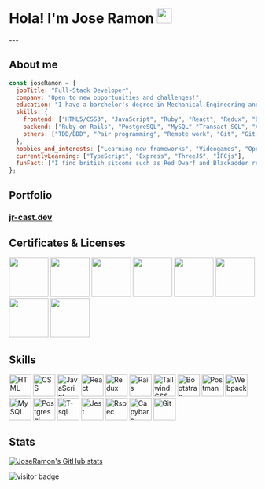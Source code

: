<h1> Hola! I'm Jose Ramon <img src="./images/hi.gif" style="width: 30px"/> </h1>
---

## About me
```javascript
const joseRamon = {
  jobTitle: "Full-Stack Developer",
  company: "Open to new opportunities and challenges!",
  education: "I have a barchelor's degree in Mechanical Engineering and a master in Design, Education and Tech",
  skills: {
    frontend: ["HTML5/CSS3", "JavaScript", "Ruby", "React", "Redux", "Bootstrap", "TailwindCSS"],
    backend: ["Ruby on Rails", "PostgreSQL", "MySQL" "Transact-SQL", "API development and documentation"],
    others: ["TDD/BDD", "Pair programming", "Remote work", "Git", "Git-flow", "Agile/extreme programming"]
  },
  hobbies_and_interests: ["Learning new frameworks", "Videogames", "Open-source", "Traveling", "Guitar"],
  currentlyLearning: ["TypeScript", "Express", "ThreeJS", "IFCjs"],
  funFact: ["I find british sitcoms such as Red Dwarf and Blackadder really funny!"]
};
```
<h2 align="left">Portfolio</h2>
<h3><a href="https://jr-cast.dev/">jr-cast.dev</a></h3>

## Certificates & Licenses
<a href="https://courses.edx.org/certificates/7c79b94631864317ac547637f10d26df" target="blank"><img src="https://upload.wikimedia.org/wikipedia/en/thumb/b/b7/Stanford_University_seal_2003.svg/1200px-Stanford_University_seal_2003.svg.png" width="80"></a>
<a href="https://courses.edx.org/certificates/b632d580de7a4d059b545859aa346895" target="blank"><img src="https://upload.wikimedia.org/wikipedia/en/thumb/b/b7/Stanford_University_seal_2003.svg/1200px-Stanford_University_seal_2003.svg.png" width="80"></a>
<a href="https://www.credential.net/9957a1a2-3ea6-485c-8636-0d5466403622" target= "blank"><img 
src="https://templates.images.credential.net/15834231169533149351764588695625.png" width="80"></a>
<a href="https://www.credential.net/b6d9a00f-944a-4132-946e-3fc113a93927" target= "blank"><img 
src="https://templates.images.credential.net/15790421063942253832023806501758.png" width="80"></a>
<a href="https://www.credential.net/ebdda74f-b16f-439f-a989-20dd075ca50e" target= "blank"><img 
src="https://templates.images.credential.net/15790420075846753839720457960174.png" width="80"></a>
<a href="https://www.credential.net/6eaa3141-20c7-4fdc-97f9-cfc35728f69a" target="blank"><img src="https://templates.images.credential.net/15790419775515809487933217124360.png" width="80"></a>
<a href="https://www.credential.net/0be2013f-6dcb-4a9d-9eee-1017d5dcd66a" target="blank"><img src="https://templates.images.credential.net/15959755104909798720520579501098.png" width="80"></a>
<a href="https://www.credential.net/0c2a8183-f8e7-4590-a0ed-1c118a804b68" target="blank"><img src="https://templates.images.credential.net/15790420725707015843039145125501.png" width="80"></a>

<h2 align="left">Skills</h2>
<p align="left">
<div>
	<img height="45" src="https://user-images.githubusercontent.com/25181517/117447535-f00a3a00-af3d-11eb-89bf-45aaf56dbaf1.png" alt="HTML" title="HTML" />
	<img height="45" src="https://user-images.githubusercontent.com/25181517/117447663-0fa16280-af3e-11eb-8677-bcf8e4f8e298.png" alt="CSS" title="CSS" />
  	<img height="45" src="https://user-images.githubusercontent.com/25181517/117447155-6a868a00-af3d-11eb-9cfe-245df15c9f3f.png" alt="JavaScript" title="JavaScript" />
  <img height="45" src="https://github.com/get-icon/geticon/raw/master/icons/react.svg" alt="React" title="React" />
	<img height="45" src="https://github.com/get-icon/geticon/raw/master/icons/redux.svg" alt="Redux" title="Redux" />
  <img height="45" src="https://cdn3.iconfinder.com/data/icons/popular-services-brands-vol-2/512/ruby-on-rails-512.png" alt="Rails" title="Rails" />
	<img height="45" src="https://bourhaouta.gallerycdn.vsassets.io/extensions/bourhaouta/tailwindshades/0.0.5/1592520164095/Microsoft.VisualStudio.Services.Icons.Default" alt="TailwindCSS" title="TailwindCSS" />
	<img height="45" src="https://user-images.githubusercontent.com/25181517/121402101-c89df700-c959-11eb-8b4a-bbadf9e84b30.png" alt="Bootstrap" title="Bootstrap" />
	<img height="45" src="https://uxwing.com/wp-content/themes/uxwing/download/brands-and-social-media/postman-icon.png" alt="Postman" title="Postman" />
	<img height="45" src="https://github.com/get-icon/geticon/raw/master/icons/webpack.svg" alt="Webpack" title="Webpack" />
	<img height="45" src="https://github.com/get-icon/geticon/raw/master/icons/mysql.svg" alt="MySQL" title="MySQL" />
	<img height="45" src="https://github.com/get-icon/geticon/raw/master/icons/postgresql.svg" alt="Postgresql" title="Postgresql" />
  <img height="45" src="https://warrenlafrance.files.wordpress.com/2020/01/tsql-icon.png?w=207" alt="T-sql" title="T-sql" />
  <img height="45" src="https://github.com/get-icon/geticon/raw/master/icons/jest.svg" alt="Jest" title="Jest" />
  <img height="45" src="https://seeklogo.com/images/R/rspec-logo-DA1EE19A18-seeklogo.com.png" alt="Rspec" title="Rspec" />
  <img height="45" src="https://cdn-icons-png.flaticon.com/512/311/311523.png" alt="Capybara" title="Capybara" />
	<img height="45" src="https://user-images.githubusercontent.com/25181517/117364277-fc4eb280-aebd-11eb-8769-a3583c6a2037.png" alt="Git" title="Git" />
</div>
</p>

## Stats

[![JoseRamon's GitHub stats](https://github-readme-stats.vercel.app/api?username=jr-cast&theme=dark)](https://github.com/anuraghazra/github-readme-stats) 

![visitor badge](https://visitor-badge.glitch.me/badge?page_id=jr-cast.visitor-badge)

